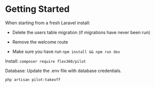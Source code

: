 # Getting Started
When starting from a fresh Laravel install:

* Delete the users table migration (if migrations have never been run)

* Remove the welcome route

* Make sure you have run `npm install && npm run dev`

Install: `composer require flex360/pilot`

Database: Update the .env file with database credentials.

`php artisan pilot:takeoff`
